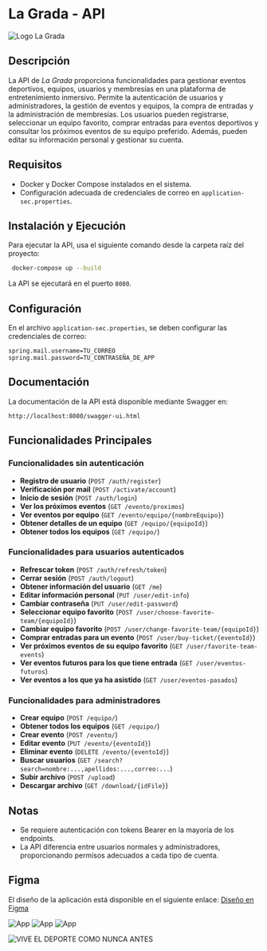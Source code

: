 # La Grada - API
![Logo La Grada](https://github.com/user-attachments/assets/92d38f74-acd4-4d58-805c-b2683bb3a525)
## Descripción

La API de *La Grada* proporciona funcionalidades para gestionar eventos deportivos, equipos, usuarios y membresías en una plataforma de entretenimiento inmersivo. Permite la autenticación de usuarios y administradores, la gestión de eventos y equipos, la compra de entradas y la administración de membresías. Los usuarios pueden registrarse, seleccionar un equipo favorito, comprar entradas para eventos deportivos y consultar los próximos eventos de su equipo preferido. Además, pueden editar su información personal y gestionar su cuenta.

## Requisitos

- Docker y Docker Compose instalados en el sistema.
- Configuración adecuada de credenciales de correo en `application-sec.properties`.

## Instalación y Ejecución

Para ejecutar la API, usa el siguiente comando desde la carpeta raíz del proyecto:

```sh
 docker-compose up --build
```

La API se ejecutará en el puerto `8080`.

## Configuración

En el archivo `application-sec.properties`, se deben configurar las credenciales de correo:

```
spring.mail.username=TU_CORREO
spring.mail.password=TU_CONTRASEÑA_DE_APP
```

## Documentación

La documentación de la API está disponible mediante Swagger en:

```
http://localhost:8080/swagger-ui.html
```

## Funcionalidades Principales

### Funcionalidades sin autenticación
- **Registro de usuario** (`POST /auth/register`)
- **Verificación por mail** (`POST /activate/account`)
- **Inicio de sesión** (`POST /auth/login`)
- **Ver los próximos eventos** (`GET /evento/proximos`)
- **Ver eventos por equipo** (`GET /evento/equipo/{nombreEquipo}`)
- **Obtener detalles de un equipo** (`GET /equipo/{equipoId}`)
- **Obtener todos los equipos** (`GET /equipo/`)

### Funcionalidades para usuarios autenticados
- **Refrescar token** (`POST /auth/refresh/token`)
- **Cerrar sesión** (`POST /auth/logout`)
- **Obtener información del usuario** (`GET /me`)
- **Editar información personal** (`PUT /user/edit-info`)
- **Cambiar contraseña** (`PUT /user/edit-password`)
- **Seleccionar equipo favorito** (`POST /user/choose-favorite-team/{equipoId}`)
- **Cambiar equipo favorito** (`POST /user/change-favorite-team/{equipoId}`)
- **Comprar entradas para un evento** (`POST /user/buy-ticket/{eventoId}`)
- **Ver próximos eventos de su equipo favorito** (`GET /user/favorite-team-events`)
- **Ver eventos futuros para los que tiene entrada** (`GET /user/eventos-futuros`)
- **Ver eventos a los que ya ha asistido** (`GET /user/eventos-pasados`)

### Funcionalidades para administradores
- **Crear equipo** (`POST /equipo/`)
- **Obtener todos los equipos** (`GET /equipo/`)
- **Crear evento** (`POST /evento/`)
- **Editar evento** (`PUT /evento/{eventoId}`)
- **Eliminar evento** (`DELETE /evento/{eventoId}`)
- **Buscar usuarios** (`GET /search?search=nombre:...,apellidos:...,correo:...`)
- **Subir archivo** (`POST /upload`)
- **Descargar archivo** (`GET /download/{idFile}`)

## Notas

- Se requiere autenticación con tokens Bearer en la mayoría de los endpoints.
- La API diferencia entre usuarios normales y administradores, proporcionando permisos adecuados a cada tipo de cuenta.


## Figma
El diseño de la aplicación está disponible en el siguiente enlace: [Diseño en Figma](https://www.figma.com/design/0kE1LwhCQsRSM8IFBq5KqO/LA-GRADA---M%C3%93VIL?node-id=0-1&t=ara9SiTSo5zwMQGD-1)

![App](https://github.com/user-attachments/assets/d9f8a0cc-53d7-4ba6-a4d9-dcac41bb2f87)
![App](https://github.com/user-attachments/assets/fb496557-47ea-41b6-9418-63113c7daaad)
![App](https://github.com/user-attachments/assets/79d07642-0f08-415e-882e-79484dceb8cc)

![VIVE EL DEPORTE COMO NUNCA ANTES](https://github.com/user-attachments/assets/e4fea73b-fa87-4994-a83f-c8b6322771ff)


